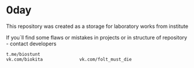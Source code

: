 # 0day

This repository was created as a storage for laboratory works from institute

If you`ll find some flaws or mistakes in projects or in structure of repository - contact developers
    
    
    
    
    
    
    
    
    
    
    
    
    
    
    
    
    t.me/biostunt
    vk.com/biokita              vk.com/folt_must_die
